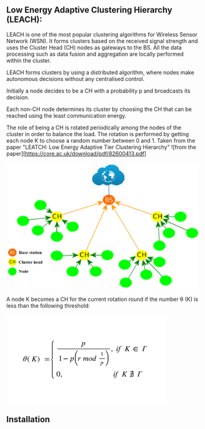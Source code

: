 ## Low Energy Adaptive Clustering Hierarchy (LEACH): 

LEACH is one of the most popular clustering algorithms for Wireless Sensor Network (WSN).
It forms clusters based on the received signal strength and uses the Cluster Head (CH) nodes as gateways to the BS. 
All the data processing such as data fusion and aggregation are locally performed within the cluster.

 LEACH forms clusters by using a distributed algorithm, where nodes make autonomous decisions without any centralised control. 

Initially a node decides to be a CH with a probability p and broadcasts its decision. 

Each non-CH node determines its cluster by choosing the CH that can be reached using the least communication energy. 

The role of being a CH is rotated periodically among the nodes of the cluster in order to balance the load. 
The rotation is performed by getting each node K to choose a random number between 0 and 1. 
Taken from the paper "LEATCH: Low Energy Adaptive Tier Clustering Hierarchy"
![from the paper][https://core.ac.uk/download/pdf/82600413.pdf]

![LEACH nodes](./images/sensors-leach.png)

A node K becomes a CH for the current rotation round if the number θ (Κ) is less than the following threshold:

![LEACH Threshold](./images/leach-threshold.png)


## Installation